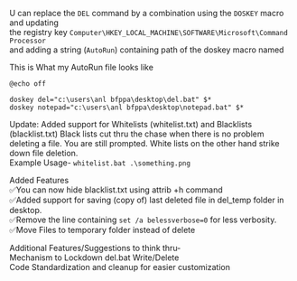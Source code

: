 U can replace the `DEL` command by a combination using the `DOSKEY` macro and updating<br>
the registry key `Computer\HKEY_LOCAL_MACHINE\SOFTWARE\Microsoft\Command Processor`<br>
and adding a string (`AutoRun`) containing path of the doskey macro named 

This is What my AutoRun file looks like
```
@echo off

doskey del="c:\users\anl bfppa\desktop\del.bat" $*
doskey notepad="c:\users\anl bfppa\desktop\notepad.bat" $*
```
Update: Added support for Whitelists (whitelist.txt) and Blacklists (blacklist.txt)
Black lists cut thru the chase when there is no problem deleting a file. You are
still prompted.
White lists on the other hand strike down file deletion.
<br>Example Usage- ```whitelist.bat .\something.png```

Added Features
<br>✅You can now hide blacklist.txt using attrib +h command
<br>✅Added support for saving (copy of) last deleted file in del_temp folder in desktop.
<br>✅Remove the line containing ```set /a belessverbose=0``` for less verbosity.
<br>✅Move Files to temporary folder instead of delete 

Additional Features/Suggestions to think thru-
<br>Mechanism to Lockdown del.bat Write/Delete
<br>Code Standardization and cleanup for easier customization

